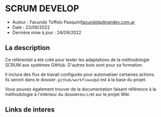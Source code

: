 # SCRUM DEVELOP

-   Auteur : Facundo Toffolo Pasquini[facundotp@randev.com.ar](mailto:facundotp@randev.com.ar)
-   Date : 23/09/2022
-   Dernière mise à jour : 24/09/2022

## La description

Ce référentiel a été créé pour tester les adaptations de la méthodologie SCRUM aux systèmes GitHub.
D'autres buts sont pour sa formation.

Il inclura des flux de travail configurés pour automatiser certaines actions. Ils seront dans le dossier`.github/workflows`qui est à la base du projet.

Vous pouvez également trouver de la documentation faisant référence à la méthodologie à l'intérieur du dossier`docs/`et sur le projet Wiki

## Links de interes
